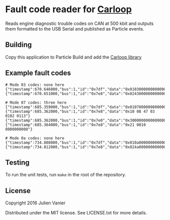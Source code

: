 # Fault code reader for [Carloop](https://carloop.io)

Reads engine diagnostic trouble codes on CAN at 500 kbit and outputs them formatted to the USB Serial and published as Particle events.

## Building

Copy this application to Particle Build and add the [Carloop library](https://build.particle.io/libs/56eebf35e1b20225ce00048d)

## Example fault codes

```
# Mode 03 codes: none here
{"timestamp":670.646000,"bus":1,"id":"0x7df","data":"0x0103000000000000"}
{"timestamp":670.651000,"bus":1,"id":"0x7e8","data":"0x0243000000000000"}

# Mode 07 codes: three here
{"timestamp":685.359000,"bus":1,"id":"0x7df","data":"0x0107000000000000"}
{"timestamp":685.362000,"bus":1,"id":"0x7e8","data":"0x10 08 47 03 0102 0113"}
{"timestamp":685.362000,"bus":1,"id":"0x7e0","data":"0x3000000000000000"}
{"timestamp":685.364000,"bus":1,"id":"0x7e8","data":"0x21 0010 0000000000"}

# Mode 0a codes: none here
{"timestamp":734.808000,"bus":1,"id":"0x7df","data":"0x010a000000000000"}
{"timestamp":734.812000,"bus":1,"id":"0x7e8","data":"0x024a000000000000"}
```

## Testing

To run the unit tests, run `make` in the root of the repository.

## License

Copyright 2016 Julien Vanier

Distributed under the MIT license. See LICENSE.txt for more details.


